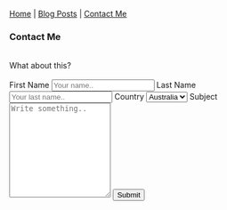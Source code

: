 <p center><a target="_blank" rel="noopener noreferrer"  href="https://gouldju1.github.io/gouldju1/">Home</a> | <a target="_blank" rel="noopener noreferrer"  href="https://gouldju1.github.io/gouldju1/blogs">Blog Posts</a> | <a target="_blank" rel="noopener noreferrer"  href="https://gouldju1.github.io/gouldju1/contact">Contact Me</a></p>
<h3>Contact Me</h3>
<br>
What about this?
<br><br>
<form action="/action_page.php">
        <label for="fname">First Name</label>
        <input type="text" id="fname" name="firstname" placeholder="Your name..">
        <label for="lname">Last Name</label>
        <input type="text" id="lname" name="lastname" placeholder="Your last name..">
        <label for="country">Country</label>
        <select id="country" name="country">
          <option value="australia">Australia</option>
          <option value="canada">Canada</option>
          <option value="usa">USA</option>
        </select>
        <label for="subject">Subject</label>
        <textarea id="subject" name="subject" placeholder="Write something.." style="height:170px"></textarea>
        <input type="submit" value="Submit">
</form>